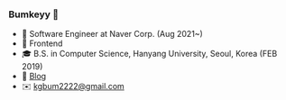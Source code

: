 ### Bumkeyy 👋

<!--
**Bumkeyy/Bumkeyy** is a ✨ _special_ ✨ repository because its `README.md` (this file) appears on your GitHub profile.

Here are some ideas to get you started:

- 🔭 I’m currently working on ...
- 🌱 I’m currently learning ...
- 👯 I’m looking to collaborate on ...
- 🤔 I’m looking for help with ...
- 💬 Ask me about ...
- 📫 How to reach me: ...
- 😄 Pronouns: ...
- ⚡ Fun fact: ...
-->

- 🔭 Software Engineer at Naver Corp. (Aug 2021~)
- 🚀 Frontend
- 🎓 B.S. in Computer Science, Hanyang University, Seoul, Korea (FEB 2019)
- 📝 [Blog](https://bumkeyy.gitbook.io/bumkeyy-code/)
- ✉️ kgbum2222@gmail.com

